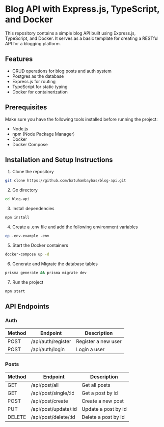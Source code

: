 # Blog API with Express.js, TypeScript, and Docker

This repository contains a simple blog API built using Express.js, TypeScript, and Docker. It serves as a basic template for creating a RESTful API for a blogging platform.

## Features

- CRUD operations for blog posts and auth system
- Postgres as the database
- Express.js for routing
- TypeScript for static typing
- Docker for containerization

## Prerequisites

Make sure you have the following tools installed before running the project:

- Node.js
- npm (Node Package Manager)
- Docker
- Docker Compose

## Installation and Setup Instructions

1. Clone the repository

```bash
git clone https://github.com/batuhanbaybas/blog-api.git
```

2. Go directory

```bash
cd blog-api
```

3. Install dependencies

```bash
npm install
```

4. Create a .env file and add the following environment variables

```bash
cp .env.example .env
```

5. Start the Docker containers

```bash
docker-compose up -d
```

6. Generate and Migrate the database tables

```bash
prisma generate && prisma migrate dev 
```

7. Run the project

```bash
npm start
```

## API Endpoints

### Auth

| Method | Endpoint | Description |
| --- | --- | --- |
| POST | /api/auth/register | Register a new user |
| POST | /api/auth/login | Login a user |

### Posts

| Method | Endpoint | Description |
| --- | --- | --- |
| GET | /api/post/all | Get all posts |
| GET | /api/post/single/:id | Get a post by id |
| POST | /api/post/create | Create a new post |
| PUT | /api/post/update/:id | Update a post by id |
| DELETE | /api/post/delete/:id | Delete a post by id |
